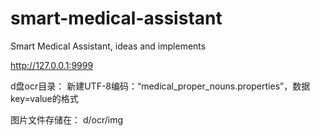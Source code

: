 # smart-medical-assistant
Smart Medical Assistant, ideas and implements

http://127.0.0.1:9999

d盘ocr目录：
新建UTF-8编码：“medical_proper_nouns.properties”，数据 key=value的格式

图片文件存储在：
d/ocr/img
